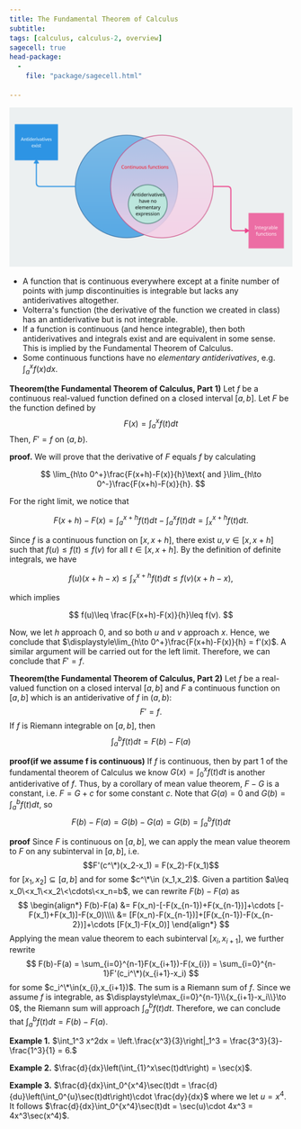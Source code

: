 ```yaml
---
title: The Fundamental Theorem of Calculus
subtitle: 
tags: [calculus, calculus-2, overview]
sagecell: true
head-package:
  -
    file: "package/sagecell.html"

---
```

![The Fundamental Theorem of Calculus](../assets/img/posts/venn-diagram-FTC.png)

- A function that is continuous everywhere except at a finite number of points with jump discontinuities is integrable but lacks any antiderivatives altogether.
- Volterra's function (the derivative of the function we created in class) has an antiderivative but is not integrable.
- If a function is continuous (and hence integrable), then both antiderivatives and integrals exist and are equivalent in some sense. This is implied by the Fundamental Theorem of Calculus.
- Some continuous functions have no *elementary antiderivatives*, e.g. $\int_a^x f(x)dx$.

**Theorem(the Fundamental Theorem of Calculus, Part 1)** Let $f$ be a continuous real-valued function defined on a closed interval $[a,b]$. Let $F$ be the function defined by
$$F(x)=\int_{a}^x f(t)dt$$
Then, $F'=f$ on $(a,b)$.

**proof.** We will prove that the derivative of $F$ equals $f$ by calculating

$$
\lim_{h\to 0^+}\frac{F(x+h)-F(x)}{h}\text{ and }\lim_{h\to 0^-}\frac{F(x+h)-F(x)}{h}.
$$

For the right limit, we notice that

$$
F(x+h)-F(x) =\int_{a}^{x+h} f(t)dt - \int_a^{x}f(t)dt = \int_{x}^{x+h}f(t)dt.
$$

Since $f$ is a continuous function on $[x,x+h]$, there exist $u,v\in[x,x+h]$ such that $f(u)\leq f(t)\leq f(v)$ for all $t\in[x,x+h]$. By the definition of definite integrals, we have

$$
f(u)(x+h-x)\leq \int_x^{x+h} f(t)dt\leq f(v)(x+h-x),
$$

which implies

$$
f(u)\leq \frac{F(x+h)-F(x)}{h}\leq f(v).
$$

Now, we let $h$ approach $0$, and so both $u$ and $v$ approach $x$. Hence, we conclude that $\displaystyle\lim_{h\to 0^+}\frac{F(x+h)-F(x)}{h} = f'(x)$. A similar argument will be carried out for the left limit. Therefore, we can conclude that $F'=f$.

**Theorem(the Fundamental Theorem of Calculus, Part 2)** Let $f$ be a real-valued function on a closed interval $[a,b]$ and $F$ a continuous function on $[a,b]$ which is an antiderivative of $f$ in $(a,b)$:
$$F'=f.$$
If $f$ is Riemann integrable on $[a,b]$, then
$$\int_a^bf(t)dt = F(b)-F(a)$$

**proof(if we assume f is continuous)** If $f$ is continuous, then by part 1 of the fundamental theorem of Calculus we know $G(x)=\int_0^xf(t)dt$ is another antiderivative of $f$. Thus, by a corollary of mean value theorem, $F-G$ is a constant, i.e. $F=G+c$ for some constant $c$. Note that $G(a)=0$ and $G(b)=\int_a^bf(t)dt$, so
$$F(b)-F(a) = G(b)-G(a) = G(b)=\int_a^bf(t)dt$$

**proof** Since $F$ is continuous on $[a,b]$, we can apply the mean value theorem to $F$ on any subinterval in $[a,b]$, i.e.
$$F'(c^\*)(x_2-x_1) = F(x_2)-F(x_1)$$
for $[x_1,x_2]\subseteq [a,b]$ and for some $c^\*\in (x_1,x_2)$. Given a partition $a\leq x_0\<x_1\<x_2\<\cdots\<x_n=b$, we can rewrite $F(b)-F(a)$ as
$$
\begin{align*}
F(b)-F(a) &= F(x_n)-[-F(x_{n-1})+F(x_{n-1})]+\cdots [-F(x_1)+F(x_1)]-F(x_0)\\\\
&= [F(x_n)-F(x_{n-1})]+[F(x_{n-1})-F(x_{n-2})]+\cdots [F(x_1)-F(x_0)]
\end{align*}
$$
Applying the mean value theorem to each subinterval $[x_{i},x_{i+1}]$, we further rewrite
$$
F(b)-F(a) = \sum_{i=0}^{n-1}F(x_{i+1})-F(x_{i}) = \sum_{i=0}^{n-1}F'(c_i^\*)(x_{i+1}-x_i)
$$
for some $c_i^\*\in(x_{i},x_{i+1})$. The sum is a Riemann sum of $f$. Since we assume $f$ is integrable, as $\displaystyle\max_{i=0}^{n-1}\\{x_{i+1}-x_i\\}\to 0$, the Riemann sum will approach $\int_{a}^bf(t)dt$. Therefore, we can conclude that $\int_{a}^bf(t)dt=F(b)-F(a)$. 

**Example 1.** $\int_1^3 x^2dx = \left.\frac{x^3}{3}\right|_1^3 = \frac{3^3}{3}-\frac{1^3}{1} = 6.$

**Example 2.** $\frac{d}{dx}\left(\int_{1}^x\sec(t)dt\right) = \sec(x)$.

**Example 3.** $\frac{d}{dx}\int_0^{x^4}\sec(t)dt = \frac{d}{du}\left(\int_0^{u}\sec(t)dt\right)\cdot \frac{dy}{dx}$ where we let $u=x^4$. It follows $\frac{d}{dx}\int_0^{x^4}\sec(t)dt = \sec(u)\cdot 4x^3 = 4x^3\sec(x^4)$.